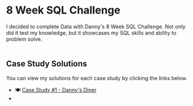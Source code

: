 # 8 Week SQL Challenge

I decided to complete Data with Danny's 8 Week SQL Challenge. Not only did it test my knowledge, but it showcases my SQL skills and ability to problem solve.  
<br>

## Case Study Solutions
You can view my solutions for each case study by clicking the links below.
* 🍽️ [Case Study #1 - Danny's Diner](https://github.com/caseyleea/8_Week_SQL_Challenge/tree/7f1205e1b9aa487d7938aab728df1e8ef42ef442/Case%20Study%20%231%20-%20Danny's%20Diner)
* 
